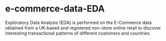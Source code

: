 # e-commerce-data-EDA
Exploratory Data Analysis (EDA) is performed on the E-Commerce data obtained from a UK-based and registered non-store online retail to discover interesting transactional patterns of different customers and countries.
